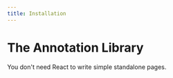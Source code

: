 ```yaml
---
title: Installation
---
```


# The Annotation Library

You don't need React to write simple standalone pages.
